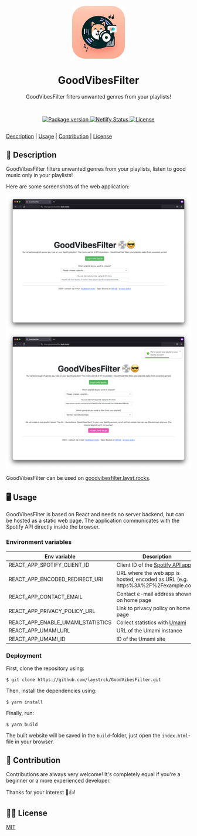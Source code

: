 <p align="center">
    <img src=".github/.media/logo.png" width="144" height="144" alt="GoodVibesFilter app logo">
</p>

<h1 align="center">GoodVibesFilter</h1>
<p align="center">GoodVibesFilter filters unwanted genres from your playlists!</p>

<br>

<p align="center">
    <a href="https://github.com/laystrck/GoodVibesFilter/blob/master/package.json">
        <img src="https://img.shields.io/github/package-json/v/laystrck/GoodVibesFilter.svg" alt="Package version">
    </a>
    <a href="https://app.netlify.com/sites/peaceful-mestorf-95f4b4/deploys">
        <img src="https://api.netlify.com/api/v1/badges/459b5564-5dc0-43b8-8e5a-3ef01074e83f/deploy-status" alt="Netlify Status">
    </a>
    <a href="https://github.com/laystrck/GoodVibesFilter/blob/master/LICENSE">
        <img src="https://img.shields.io/github/license/laystrck/GoodVibesFilter.svg" alt="License">
    </a>
</p>

##

[Description](#-description) | [Usage](#-usage) | [Contribution](#-contribution) | [License](#%EF%B8%8F-license)

## 📙 Description

GoodVibesFilter filters unwanted genres from your playlists, listen to good music only in your playlists!

Here are some screenshots of the web application:

<img src=".github/.media/screenshot1.png" alt="Screenshot of the front page">

<img src=".github/.media/screenshot2.png" alt="Screenshot after creating a filtered playlist">

GoodVibesFilter can be used on [goodvibesfilter.layst.rocks](https://goodvibesfilter.layst.rocks).

## 🖥 Usage

GoodVibesFilter is based on React and needs no server backend, but can be hosted as a static web page. The application communicates with the Spotify API directly inside the browser.

### Environment variables

| Env variable                      | Description                                                                      |
| --------------------------------- | -------------------------------------------------------------------------------- |
| REACT_APP_SPOTIFY_CLIENT_ID       | Client ID of the [Spotify API app](https://developer.spotify.com)                |
| REACT_APP_ENCODED_REDIRECT_URI    | URL where the web app is hosted, encoded as URL (e.g. https%3A%2F%2Fexample.com) |
| REACT_APP_CONTACT_EMAIL           | Contact e-mail address shown on home page                                        |
| REACT_APP_PRIVACY_POLICY_URL      | Link to privacy policy on home page                                              |
| REACT_APP_ENABLE_UMAMI_STATISTICS | Collect statistics with [Umami](https://github.com/mikecao/umami)                |
| REACT_APP_UMAMI_URL               | URL of the Umami instance                                                        |
| REACT_APP_UMAMI_ID                | ID of the Umami site                                                             |

### Deployment

First, clone the repository using:

```
$ git clone https://github.com/laystrck/GoodVibesFilter.git
```

Then, install the dependencies using:

```
$ yarn install
```

Finally, run:

```
$ yarn build
```

The built website will be saved in the `build`-folder, just open the `index.html`-file in your browser.

## 🙋‍ Contribution

Contributions are always very welcome! It's completely equal if you're a beginner or a more experienced developer.

Thanks for your interest 🎉👍!

## 👨‍⚖️ License

[MIT](https://github.com/laystrck/GoodVibesFilter/blob/master/LICENSE)
